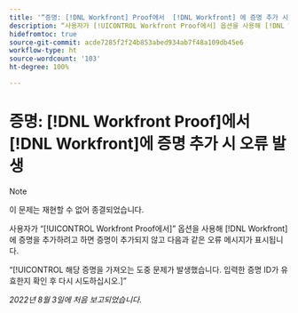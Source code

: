```yaml
---
title: '“증명: [!DNL Workfront] Proof에서  [!DNL Workfront] 에 증명 추가 시 오류 발생”'
description: “사용자가 [!UICONTROL Workfront Proof에서] 옵션을 사용해 [!DNL Workfront] 에 증명을 추가하려고 하면 증명이 추가되지 않고 오류 메시지가 표시됩니다.”
hidefromtoc: true
source-git-commit: acde7285f2f24b853abed934ab7f48a109db45e6
workflow-type: ht
source-wordcount: '103'
ht-degree: 100%

---
```



# 증명: [!DNL Workfront Proof]에서 [!DNL Workfront]에 증명 추가 시 오류 발생

<!-- This issue is on both WF and proof known issue pages -->

>[!NOTE]
>
>이 문제는 재현할 수 없어 종결되었습니다.

사용자가 “[!UICONTROL Workfront Proof에서]” 옵션을 사용해 [!DNL Workfront]에 증명을 추가하려고 하면 증명이 추가되지 않고 다음과 같은 오류 메시지가 표시됩니다.

“[!UICONTROL 해당 증명을 가져오는 도중 문제가 발생했습니다. 입력한 증명 ID가 유효한지 확인 후 다시 시도하십시오.]”

_2022년 8월 3일에 처음 보고되었습니다._


